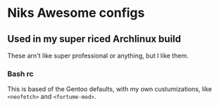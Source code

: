 # Niks Awesome configs

## Used in my super riced Archlinux build
These arn't like super professional or anything, but I like them.

### Bash rc
This is based of the Gentoo defaults, with my own custumizations, like `<neofetch>` and `<fortume-mod>`. 
